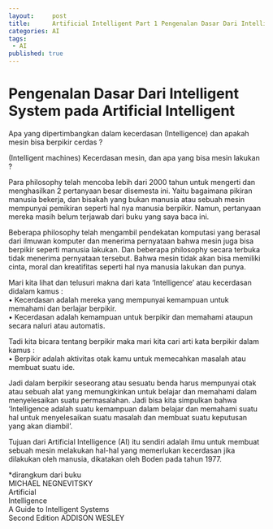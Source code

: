 ```yaml
---
layout:     post
title:      Artificial Intelligent Part 1 Pengenalan Dasar Dari Intelligent System 
categories: AI
tags:
 - AI
published: true
---
```

# Pengenalan Dasar Dari Intelligent System pada Artificial Intelligent

Apa yang dipertimbangkan dalam kecerdasan (Intelligence) dan apakah mesin bisa berpikir cerdas ?

(Intelligent machines) Kecerdasan mesin, dan apa yang bisa mesin lakukan ?

Para philosophy telah mencoba lebih dari 2000 tahun untuk mengerti dan menghasilkan 2 pertanyaan besar disemesta ini. Yaitu bagaimana pikiran manusia bekerja, dan bisakah yang bukan manusia atau sebuah mesin mempunyai pemikiran seperti hal nya manusia berpikir. Namun, pertanyaan mereka masih belum terjawab dari buku yang saya baca ini. 

Beberapa philosophy telah mengambil pendekatan komputasi yang berasal dari ilmuwan komputer dan menerima pernyataan bahwa mesin juga bisa berpikir seperti manusia lakukan. Dan beberapa philosophy secara terbuka tidak menerima pernyataan tersebut. Bahwa mesin tidak  akan bisa memiliki cinta, moral dan kreatifitas seperti hal nya manusia lakukan dan punya. 

Mari kita lihat dan telusuri makna dari kata ‘Intelligence’ atau kecerdasan didalam kamus :  
    • Kecerdasan adalah mereka yang mempunyai kemampuan untuk memahami dan berlajar berpikir.  
    • Kecerdasan adalah kemampuan untuk berpikir dan memahami ataupun secara naluri atau automatis.
      
Tadi kita bicara tentang berpikir maka mari kita cari arti kata berpikir dalam kamus :  
    • Berpikir adalah aktivitas otak kamu untuk memecahkan masalah atau membuat suatu ide.
      
Jadi dalam berpikir seseorang atau sesuatu benda harus mempunyai otak atau sebuah alat yang memungkinkan untuk belajar dan memahami dalam menyelesaikan suatu permasalahan. Jadi bisa kita simpulkan bahwa ‘Intelligence adalah suatu kemampuan dalam belajar dan memahami suatu hal untuk menyelesaikan suatu masalah dan membuat suatu keputusan yang akan diambil’.
	
Tujuan dari Artificial Intelligence (AI) itu sendiri adalah ilmu untuk membuat sebuah mesin melakukan hal-hal yang memerlukan kecerdasan jika dilakukan oleh manusia, dikatakan oleh Boden pada tahun 1977.
    
*dirangkum dari buku  
MICHAEL NEGNEVITSKY  
Artificial  
Intelligence  
A Guide to Intelligent Systems  
Second Edition ADDISON WESLEY
